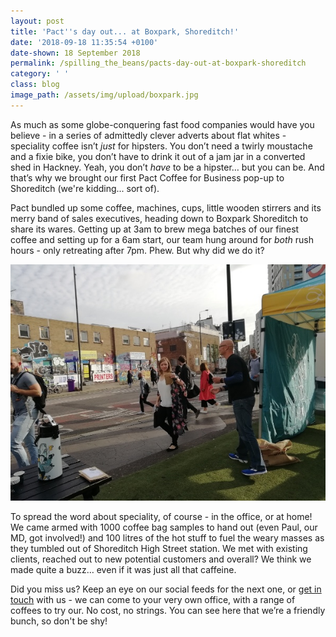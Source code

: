 ```yaml
---
layout: post
title: 'Pact''s day out... at Boxpark, Shoreditch!'
date: '2018-09-18 11:35:54 +0100'
date-shown: 18 September 2018
permalink: /spilling_the_beans/pacts-day-out-at-boxpark-shoreditch
category: ' '
class: blog
image_path: /assets/img/upload/boxpark.jpg
---
```

As much as some globe-conquering fast food companies would have you believe - in a series of admittedly clever adverts about flat whites - speciality coffee isn’t _just_ for hipsters. You don’t need a twirly moustache and a fixie bike, you don’t have to drink it out of a jam jar in a converted shed in Hackney. Yeah, you don’t _have_ to be a hipster… but you can be. And that’s why we brought our first Pact Coffee for Business pop-up to Shoreditch (we're kidding... sort of).

Pact bundled up some coffee, machines, cups, little wooden stirrers and its merry band of sales executives, heading down to Boxpark Shoreditch to share its wares. Getting up at 3am to brew mega batches of our finest coffee and setting up for a 6am start, our team hung around for _both_ rush hours - only retreating after 7pm. Phew. But why did we do it?

![null](/assets/img/upload/img_20180910_090204.jpg)

To spread the word about speciality, of course - in the office, or at home! We came armed with 1000 coffee bag samples to hand out (even Paul, our MD, got involved!) and 100 litres of the hot stuff to fuel the weary masses as they tumbled out of Shoreditch High Street station. We met with existing clients, reached out to new potential customers and overall? We think we made quite a buzz… even if it was just all that caffeine.

Did you miss us? Keep an eye on our social feeds for the next one, or [get in touch](http://business.pactcoffee.com/contact-us) with us - we can come to your very own office, with a range of coffees to try our. No cost, no strings. You can see here that we’re a friendly bunch, so don't be shy!
